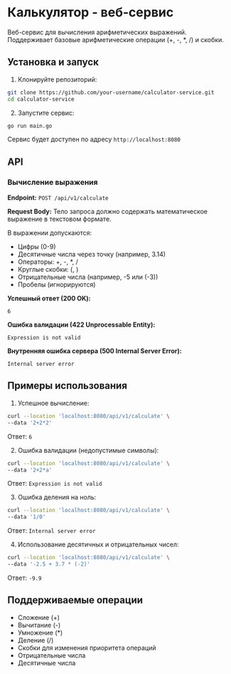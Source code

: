 # Калькулятор - веб-сервис

Веб-сервис для вычисления арифметических выражений. Поддерживает базовые арифметические операции (+, -, *, /) и скобки.

## Установка и запуск

1. Клонируйте репозиторий:
```bash
git clone https://github.com/your-username/calculator-service.git
cd calculator-service
```

2. Запустите сервис:
```bash
go run main.go
```

Сервис будет доступен по адресу `http://localhost:8080`

## API

### Вычисление выражения

**Endpoint:** `POST /api/v1/calculate`

**Request Body:**
Тело запроса должно содержать математическое выражение в текстовом формате.

В выражении допускаются:
- Цифры (0-9)
- Десятичные числа через точку (например, 3.14)
- Операторы: +, -, *, /
- Круглые скобки: (, )
- Отрицательные числа (например, -5 или (-3))
- Пробелы (игнорируются)

**Успешный ответ (200 OK):**
```
6
```

**Ошибка валидации (422 Unprocessable Entity):**
```
Expression is not valid
```

**Внутренняя ошибка сервера (500 Internal Server Error):**
```
Internal server error
```

## Примеры использования

1. Успешное вычисление:
```bash
curl --location 'localhost:8080/api/v1/calculate' \
--data '2+2*2'
```
Ответ: `6`

2. Ошибка валидации (недопустимые символы):
```bash
curl --location 'localhost:8080/api/v1/calculate' \
--data '2+2*a'
```
Ответ: `Expression is not valid`

3. Ошибка деления на ноль:
```bash
curl --location 'localhost:8080/api/v1/calculate' \
--data '1/0'
```
Ответ: `Internal server error`

4. Использование десятичных и отрицательных чисел:
```bash
curl --location 'localhost:8080/api/v1/calculate' \
--data '-2.5 + 3.7 * (-2)'
```
Ответ: `-9.9`

## Поддерживаемые операции

- Сложение (+)
- Вычитание (-)
- Умножение (*)
- Деление (/)
- Скобки для изменения приоритета операций
- Отрицательные числа
- Десятичные числа
